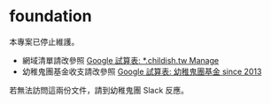foundation
==========

本專案已停止維護。

- 網域清單請改參照 [Google 試算表: *.childish.tw Manage](https://docs.google.com/spreadsheets/u/1/d/1-SOXFINwRbg3xiSO8aFGIKMjdGVolbonqLszqM6QEUk/edit?usp=drive_web&ouid=113787582688487582228)
- 幼稚鬼團基金收支請改參照 [Google 試算表: 幼稚鬼團基金 since 2013](https://docs.google.com/spreadsheets/d/13NYYrm33J5nkgV8BJr9znQGwIZZ6g0cDAl0gc2nYcCk/edit#gid=0)

若無法訪問這兩份文件，請到幼稚鬼團 Slack 反應。
